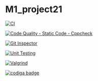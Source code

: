 # M1_project21

[![CI](https://github.com/Huthaif-2000/M1_project21/actions/workflows/1main.yml/badge.svg)](https://github.com/Huthaif-2000/M1_project21/actions/workflows/1main.yml)

[![Code Quality - Static Code - Cppcheck](https://github.com/Huthaif-2000/M1_project21/actions/workflows/cpp-check.yml/badge.svg)](https://github.com/Huthaif-2000/M1_project21/actions/workflows/cpp-check.yml)

[![Git Inspector](https://github.com/Huthaif-2000/M1_project21/actions/workflows/git%20inspector.yml/badge.svg)](https://github.com/Huthaif-2000/M1_project21/actions/workflows/git%20inspector.yml)

[![Unit Testing](https://github.com/Huthaif-2000/M1_project21/actions/workflows/unit-test.yml/badge.svg)](https://github.com/Huthaif-2000/M1_project21/actions/workflows/unit-test.yml)

[![Valgrind](https://github.com/Huthaif-2000/M1_project21/actions/workflows/valgrind.yml/badge.svg)](https://github.com/Huthaif-2000/M1_project21/actions/workflows/valgrind.yml)

<a href="https://app.codiga.io/public/user/github/Huthaif-2000">
   <img src="https://api.codiga.io/public/badge/user/github/Huthaif-2000?style=light" alt="codiga badge" />
</a>
